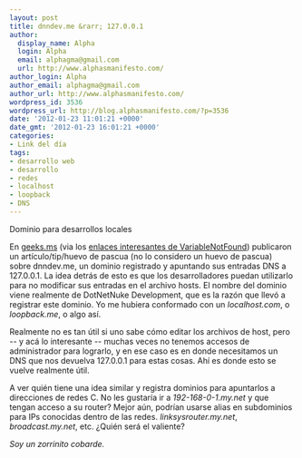 ```yaml
---
layout: post
title: dnndev.me &rarr; 127.0.0.1
author:
  display_name: Alpha
  login: Alpha
  email: alphagma@gmail.com
  url: http://www.alphasmanifesto.com/
author_login: Alpha
author_email: alphagma@gmail.com
author_url: http://www.alphasmanifesto.com/
wordpress_id: 3536
wordpress_url: http://blog.alphasmanifesto.com/?p=3536
date: '2012-01-23 11:01:21 +0000'
date_gmt: '2012-01-23 16:01:21 +0000'
categories:
- Link del día
tags:
- desarrollo web
- desarrollo
- redes
- localhost
- loopback
- DNS
---
```


Dominio para desarrollos locales


En [geeks.ms](http://geeks.ms/blogs/davidjrh/archive/2011/12/28/tip-un-huevo-de-pascua-llamado-dnndev-me.aspx) (via los [enlaces interesantes de VariableNotFound](http://www.variablenotfound.com/2012/01/enlaces-interesantes-66.html)) publicaron un artículo/tip/huevo de pascua (no lo considero un huevo de pascua) sobre dnndev.me, un dominio registrado y apuntando sus entradas DNS a 127.0.0.1. La idea detrás de esto es que los desarrolladores puedan utilizarlo para no modificar sus entradas en el archivo hosts. El nombre del dominio viene realmente de DotNetNuke Development, que es la razón que llevó a registrar este dominio. Yo me hubiera conformado con un _localhost.com_, o _loopback.me_, o algo así.

Realmente no es tan útil si uno sabe cómo editar los archivos de host, pero  -- y acá lo interesante -- muchas veces no tenemos accesos de administrador para lograrlo, y en ese caso es en donde necesitamos un DNS que nos devuelva 127.0.0.1 para estas cosas. Ahí es donde esto se vuelve realmente útil.

A ver quién tiene una idea similar y registra dominios para apuntarlos a direcciones de redes C. No les gustaría ir a _192-168-0-1.my.net_ y que tengan acceso a su router? Mejor aún, podrían usarse alias en subdominios para IPs conocidas dentro de las redes. _linksysrouter.my.net_, _broadcast.my.net_, etc.  ¿Quién será el valiente?

_Soy un zorrinito cobarde._
